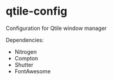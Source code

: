 # qtile-config

Configuration for Qtile window manager

Dependencies:
- Nitrogen
- Compton
- Shutter
- FontAwesome
